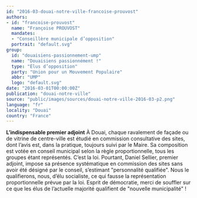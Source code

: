 ```yaml
---
id: "2016-03-douai-notre-ville-francoise-prouvost"
authors:
- id: "francoise-prouvost"
  name: "Françoise PROUVOST"
  mandates: 
  - "Conseillère municipale d’opposition"
  portrait: "default.svg"
group:
  id: "douaisiens-passionnement-ump"
  name: "Douaisiens passionnément !"
  type: "Élus d’opposition"
  party: "Union pour un Mouvement Populaire"
  abbr: "UMP"
  logo: "default.svg"
date: "2016-03-01T00:00:00Z"
publication: "douai-notre-ville"
source: "public/images/sources/douai-notre-ville-2016-03-p2.png"
language: "fr"
locality: "Douai"
country: "France"
---
```


**L’indispensable premier adjoint**
À Douai, chaque ravalement de façade ou de vitrine de centre-ville est étudié en commission consultative des sites, dont l’avis est, dans la pratique, toujours suivi par le Maire. Sa composition est votée en conseil municipal selon la règle proportionnelle, tous les groupes étant représentés. C’est la loi. Pourtant, Daniel Sellier, premier adjoint, impose sa présence systématique en commission des sites sans avoir été désigné par le conseil, s’estimant "personnalité qualifiée". Nous le qualifierons, nous, d’élu socialiste, ce qui fausse la représentation proportionnelle prévue par la loi. Esprit de démocratie, merci de souffler sur ce que les élus de l’actuelle majorité qualifient de "nouvelle municipalité" !
